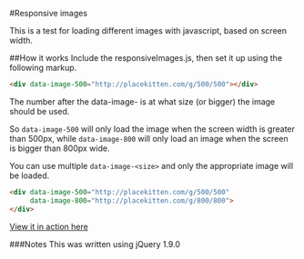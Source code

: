 #Responsive images

This is a test for loading different images with javascript, based on screen width.

##How it works
Include the responsiveImages.js, then set it up using the following markup.  

```html
<div data-image-500="http://placekitten.com/g/500/500"></div>
```

The number after the data-image- is at what size (or bigger) the image should be used.

So `data-image-500` will only load the image when the screen width is greater than 500px, while `data-image-800` will only load an 
image when the screen is bigger than 800px wide.

You can use multiple `data-image-<size>` and only the appropriate image will be loaded.

```html
<div data-image-500="http://placekitten.com/g/500/500"  
     data-image-800="http://placekitten.com/g/800/800">
</div>
```

[View it in action here](http://martinblackburn.github.com/responsive-images/)

###Notes
This was written using jQuery 1.9.0
